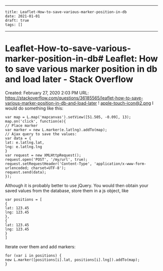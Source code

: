 
---
    title: Leaflet-How-to-save-various-marker-position-in-db
    date: 2021-01-01    
    draft: true
    tags: []
---
# Leaflet-How-to-save-various-marker-position-in-db# Leaflet: How to save various marker position in db and load later - Stack Overflow
Created: February 27, 2020 2:03 PM
URL: https://stackoverflow.com/questions/36185565/leaflet-how-to-save-various-marker-position-in-db-and-load-later
!
[apple-touch-icon@2.png](Leaflet%20How%20to%20save%20various%20marker%20position%20in%20db%20%2096ea249d885b4f31b294b059c333cfe7/apple-touch-icon2.png)
I would do something like this:
```
var map = L.map('mapcanvas').setView([51.505, -0.09], 13);
map.on('click', function(e){
// Place marker
var marker = new L.marker(e.latlng).addTo(map);
// Ajax query to save the values:
var data = {
lat: e.latlng.lat,
lng: e.latlng.lng
}
var request = new XMLHttpRequest();
request.open('POST', '/my/url', true);
request.setRequestHeader('Content-Type', 'application/x-www-form-urlencoded; charset=UTF-8');
request.send(data);
});
```
Although it is probably better to use jQuery.
You would then obtain your saved values from the database, store them in a js object, like
```
var positions = [
{
lat: 123.45
lng: 123.45
},
{
lat: 123.45
lng: 123.45
}
]
```
Iterate over them and add markers:
```
for (var i in positions) {
new L.marker([positions[i].lat, positions[i].lng]).addTo(map);
}
```
